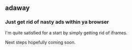 adaway
- 

### Just get rid of nasty ads within ya browser ###

I'm quite satisfied for a start by simply getting rid of iframes. 

Next steps hopefully coming soon.
